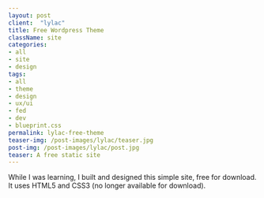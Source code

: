 ```yaml
---
layout: post
client:  "lylac"
title: Free Wordpress Theme
className: site
categories: 
- all
- site
- design
tags:
- all
- theme
- design
- ux/ui
- fed
- dev
- blueprint.css
permalink: lylac-free-theme
teaser-img: /post-images/lylac/teaser.jpg
post-img: /post-images/lylac/post.jpg
teaser: A free static site 
---
```

While I was learning, I built and designed this simple site, free for download. It uses HTML5 and CSS3 (no longer available for download).
